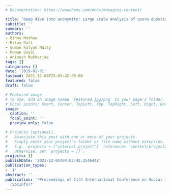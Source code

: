 ```yaml
---
# Documentation: https://wowchemy.com/docs/managing-content/

title: 'Deep dive into anonymity: Large scale analysis of quora questions'
subtitle: ''
summary: ''
authors:
- Binny Mathew
- Ritam Dutt
- Suman Kalyan Maity
- Pawan Goyal
- Animesh Mukherjee
tags: []
categories: []
date: '2019-01-01'
lastmod: 2021-12-04T23:03:42-05:00
featured: false
draft: false

# Featured image
# To use, add an image named `featured.jpg/png` to your page's folder.
# Focal points: Smart, Center, TopLeft, Top, TopRight, Left, Right, BottomLeft, Bottom, BottomRight.
image:
  caption: ''
  focal_point: ''
  preview_only: false

# Projects (optional).
#   Associate this post with one or more of your projects.
#   Simply enter your project's folder or file name without extension.
#   E.g. `projects = ["internal-project"]` references `content/project/deep-learning/index.md`.
#   Otherwise, set `projects = []`.
projects: []
publishDate: '2021-12-05T04:03:42.254644Z'
publication_types:
- '1'
abstract: ''
publication: '*Proceedings of 11th International Conference on Social Informatics
  (SocInfo)*'
---
```

